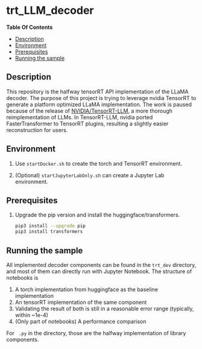 # trt_LLM_decoder

**Table Of Contents**

- [Description](#description)
- [Environment](#environment)
- [Prerequisites](#prerequisites)
- [Running the sample](#running-the-sample)

## Description

This repository is the halfway tensorRT API implementation of the LLaMA decoder.
The purpose of this project is trying to leverage nvidia TensorRT to generate a platform optimized LLaMA implementation.
The work is paused because of the release of [NVIDIA/TensorRT-LLM](https://github.com/NVIDIA/TensorRT-LLM), a more thorough reimplementation of LLMs.
In TensorRT-LLM, nvidia ported FasterTransformer to TensorRT plugins, resulting a slightly easier reconstruction for users.

## Environment

1. Use `startDocker.sh` to create the torch and TensorRT environment.

2. (Optional) `startJupyterLabOnly.sh` can create a Jupyter Lab environment.

## Prerequisites

1. Upgrade the pip version and install the huggingface/transformers.
    ```bash
    pip3 install --upgrade pip
    pip3 install transformers
    ```

## Running the sample

All implemented decoder components can be found in the `trt_dev` directory, and most of them can directly run with Jupyter Notebook.
The structure of notebooks is

1. A torch implementation from huggingface as the baseline implementation
2. An tensorRT implementation of the same component
3. Validating the result of both is still in a reasonable error range (typically, within ~1e-4)
4. (Only part of notebooks) A performance comparison

For ` .py` in the directory, those are the halfway implementation of library components.
